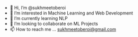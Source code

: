 - 👋 Hi, I’m @sukhmeetoberoi
- 👀 I’m interested in Machine Learning and Web Development
- 🌱 I’m currently learning NLP
- 💞️ I’m looking to collaborate on ML Projects
- 📫 How to reach me ... sukhmeetoberoi@gmail.com


<!---
sukhmeetoberoi/sukhmeetoberoi is a ✨ special ✨ repository because its `README.md` (this file) appears on your GitHub profile.
You can click the Preview link to take a look at your changes.
--->
